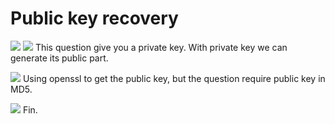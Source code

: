 # **Public key recovery**
![](https://i.imgur.com/xmCysOa.png)
![](https://i.imgur.com/Ukr3t6E.png)
This question give you a private key.
With private key we can generate its public part.

![](https://i.imgur.com/nU7vXJn.png)
Using openssl to get the public key, but the question require public key in MD5.

![](https://i.imgur.com/Go6PCLg.png)
Fin.

